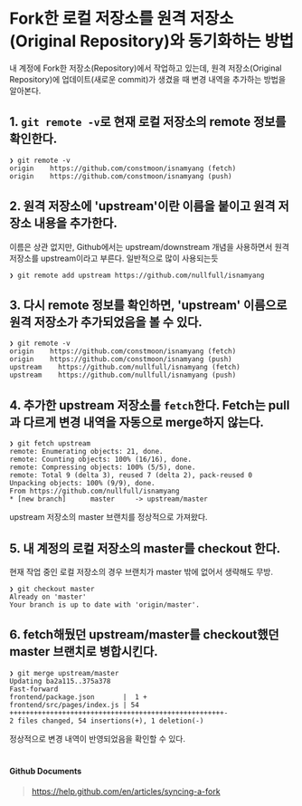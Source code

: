 # Fork한 로컬 저장소를 원격 저장소(Original Repository)와 동기화하는 방법
내 계정에 Fork한 저장소(Repository)에서 작업하고 있는데, 원격 저장소(Original Repository)에 업데이트(새로운 commit)가 생겼을 때 변경 내역을 추가하는 방법을 알아본다.

## 1. `git remote -v`로 현재 로컬 저장소의 remote 정보를 확인한다.
```
❯ git remote -v
origin    https://github.com/constmoon/isnamyang (fetch)
origin    https://github.com/constmoon/isnamyang (push)
```

## 2. 원격 저장소에 'upstream'이란 이름을 붙이고 원격 저장소 내용을 추가한다. 
이름은 상관 없지만, Github에서는 upstream/downstream 개념을 사용하면서 원격 저장소를 upstream이라고 부른다. 일반적으로 많이 사용되는듯
```
❯ git remote add upstream https://github.com/nullfull/isnamyang
```

## 3. 다시 remote 정보를 확인하면, 'upstream' 이름으로 원격 저장소가 추가되었음을 볼 수 있다.
```
❯ git remote -v
origin    https://github.com/constmoon/isnamyang (fetch)
origin    https://github.com/constmoon/isnamyang (push)
upstream    https://github.com/nullfull/isnamyang (fetch)
upstream    https://github.com/nullfull/isnamyang (push)
```

## 4. 추가한 upstream 저장소를 `fetch`한다. Fetch는 pull과 다르게 변경 내역을 자동으로 merge하지 않는다.
```
❯ git fetch upstream
remote: Enumerating objects: 21, done.
remote: Counting objects: 100% (16/16), done.
remote: Compressing objects: 100% (5/5), done.
remote: Total 9 (delta 3), reused 7 (delta 2), pack-reused 0
Unpacking objects: 100% (9/9), done.
From https://github.com/nullfull/isnamyang
* [new branch]      master     -> upstream/master
```
upstream 저장소의 master 브랜치를 정상적으로 가져왔다.

## 5. 내 계정의 로컬 저장소의 master를 checkout 한다. 
현재 작업 중인 로컬 저장소의 경우 브랜치가 master 밖에 없어서 생략해도 무방.
```
❯ git checkout master
Already on 'master'
Your branch is up to date with 'origin/master'.
```

## 6. fetch해뒀던 upstream/master를 checkout했던 master 브랜치로 병합시킨다.
```
❯ git merge upstream/master
Updating ba2a115..375a378
Fast-forward
frontend/package.json       |  1 +
frontend/src/pages/index.js | 54 +++++++++++++++++++++++++++++++++++++++++++++++++++++-
2 files changed, 54 insertions(+), 1 deletion(-)
```
정상적으로 변경 내역이 반영되었음을 확인할 수 있다.  

#

#### Github Documents
> https://help.github.com/en/articles/syncing-a-fork
